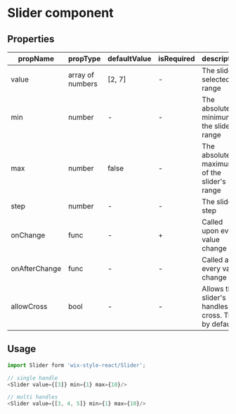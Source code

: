 # Slider component

## Properties

| propName | propType | defaultValue | isRequired | description |
|----------|----------|--------------|------------|-------------|
| value | array of numbers | [2, 7] | - | The slider's selected range |
| min | number | - | - | The absolute minimum of the slider's range |
| max | number | false | - | The absolute maximum of the slider's range |
| step | number | - | - | The slider's step |
| onChange | func | - | + | Called upon every value change |
| onAfterChange | func | - | - | Called after every value change |
| allowCross | bool | - | - | Allows the slider's handles to cross. True by default |

## Usage

```js
import Slider form 'wix-style-react/Slider';

// single handle
<Slider value={[3]} min={1} max={10}/>

// multi handles
<Slider value={[3, 4, 5]} min={1} max={10}/>
